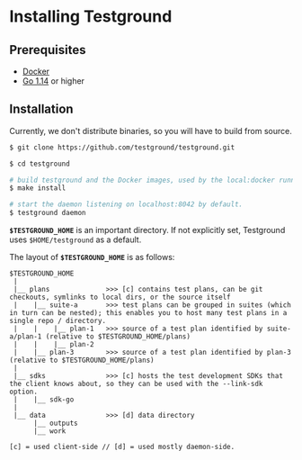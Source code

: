 # Installing Testground

## Prerequisites

* [Docker](https://www.docker.com/products/docker-desktop)
* [Go 1.14](https://golang.org/) or higher

## Installation

Currently, we don't distribute binaries, so you will have to build from source.

```bash
$ git clone https://github.com/testground/testground.git

$ cd testground

# build testground and the Docker images, used by the local:docker runner.
$ make install

# start the daemon listening on localhost:8042 by default.
$ testground daemon
```

**`$TESTGROUND_HOME`** is an important directory. If not explicitly set, Testground uses `$HOME/testground` as a default.

The layout of **`$TESTGROUND_HOME`** is as follows:

```text
$TESTGROUND_HOME
 |
 |__ plans              >>> [c] contains test plans, can be git checkouts, symlinks to local dirs, or the source itself
 |    |__ suite-a       >>> test plans can be grouped in suites (which in turn can be nested); this enables you to host many test plans in a single repo / directory.
 |    |    |__ plan-1   >>> source of a test plan identified by suite-a/plan-1 (relative to $TESTGROUND_HOME/plans) 
 |    |    |__ plan-2
 |    |__ plan-3        >>> source of a test plan identified by plan-3 (relative to $TESTGROUND_HOME/plans)
 |
 |__ sdks               >>> [c] hosts the test development SDKs that the client knows about, so they can be used with the --link-sdk option.
 |    |__ sdk-go
 |
 |__ data               >>> [d] data directory  
      |__ outputs
      |__ work
 
[c] = used client-side // [d] = used mostly daemon-side.
```

